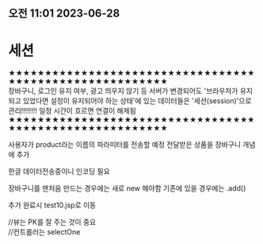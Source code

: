 ## 오전 11:01 2023-06-28

# 세션

★★★★★★★★★★★★★★★★★★★★★★★★★★★★★★★★★★★★★★★★★★★★★★★★★★★★★★★★<br>
장바구니, 로그인 유지 여부, 광고 띄우지 않기 등 
서버가 변경되어도 '브라우저가 유지되고 있었다면 설정이 유지되어야 하는 상태'에 있는 데이터들은
'세션(session)'으로 관리!!!!!!!!
일정 시간이 흐르면 연결이 해제됨
★★★★★★★★★★★★★★★★★★★★★★★★★★★★★★★★★★★★★★★★★★★★★★★★★★★★★★★★<br>


사용자가 product라는 이름의 파라미터를 전송할 예정
전달받은 상품을 장바구니 개념에 추가
	
한글 데이터전송중이니 인코딩 필요
	
장바구니를 맨처음 만드는 경우에는 새로 new 해야함
기존에 있을 경우에는 .add()
	
추가 완료시 test10.jsp로 이동


//뷰는 PK를 잘 주는 것이 중요<br>
//컨트롤러는 selectOne<br>
